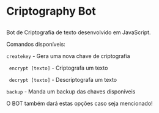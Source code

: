 # Criptography Bot

##

Bot de Criptografia de texto desenvolvido em JavaScript.

Comandos disponíveis:

``` createkey ```
    - Gera uma nova chave de criptografia

``` encrypt [texto]```
    - Criptografa um texto

``` decrypt [texto]```
    - Descriptografa um texto

``` backup ```
    - Manda um backup das chaves disponíveis

O BOT também dará estas opções caso seja mencionado!
